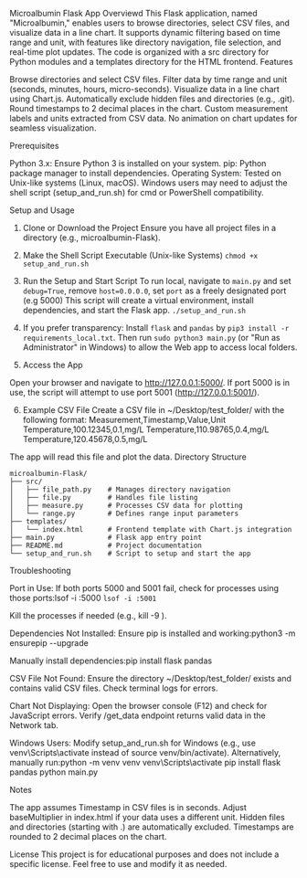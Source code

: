Microalbumin Flask App
Overviewd
This Flask application, named "Microalbumin," enables users to browse directories, select CSV files, and visualize data in a line chart. It supports dynamic filtering based on time range and unit, with features like directory navigation, file selection, and real-time plot updates. The code is organized with a src directory for Python modules and a templates directory for the HTML frontend.
Features

Browse directories and select CSV files.
Filter data by time range and unit (seconds, minutes, hours, micro-seconds).
Visualize data in a line chart using Chart.js.
Automatically exclude hidden files and directories (e.g., .git).
Round timestamps to 2 decimal places in the chart.
Custom measurement labels and units extracted from CSV data.
No animation on chart updates for seamless visualization.

Prerequisites

Python 3.x: Ensure Python 3 is installed on your system.
pip: Python package manager to install dependencies.
Operating System: Tested on Unix-like systems (Linux, macOS). Windows users may need to adjust the shell script (setup_and_run.sh) for cmd or PowerShell compatibility.

Setup and Usage
1. Clone or Download the Project
Ensure you have all project files in a directory (e.g., microalbumin-Flask).
2. Make the Shell Script Executable (Unix-like Systems)
`chmod +x setup_and_run.sh`

3. Run the Setup and Start Script
To run local, navigate to `main.py` and set `debug=True`, remove `host=0.0.0.0`, set `port` as a freely designated port (e.g 5000)
This script will create a virtual environment, install dependencies, and start the Flask app.
`./setup_and_run.sh` 

4. If you prefer transparency:
Install `flask` and `pandas` by `pip3 install -r requirements_local.txt`. Then run `sudo python3 main.py` (or "Run as Administrator" in Windows) to allow the Web app to access local folders. 

5. Access the App

Open your browser and navigate to http://127.0.0.1:5000/.
If port 5000 is in use, the script will attempt to use port 5001 (http://127.0.0.1:5001/).

6. Example CSV File
Create a CSV file in ~/Desktop/test_folder/ with the following format:
Measurement,Timestamp,Value,Unit
Temperature,100.12345,0.1,mg/L
Temperature,110.98765,0.4,mg/L
Temperature,120.45678,0.5,mg/L

The app will read this file and plot the data.
Directory Structure
```
microalbumin-Flask/
├── src/
│   ├── file_path.py    # Manages directory navigation
│   ├── file.py         # Handles file listing
│   ├── measure.py      # Processes CSV data for plotting
│   └── range.py        # Defines range input parameters
├── templates/
│   └── index.html      # Frontend template with Chart.js integration
├── main.py             # Flask app entry point
├── README.md           # Project documentation
└── setup_and_run.sh    # Script to setup and start the app
```

Troubleshooting

Port in Use:
If both ports 5000 and 5001 fail, check for processes using those ports:lsof -i :5000
`lsof -i :5001`

Kill the processes if needed (e.g., kill -9 <PID>).


Dependencies Not Installed:
Ensure pip is installed and working:python3 -m ensurepip --upgrade


Manually install dependencies:pip install flask pandas




CSV File Not Found:
Ensure the directory ~/Desktop/test_folder/ exists and contains valid CSV files.
Check terminal logs for errors.


Chart Not Displaying:
Open the browser console (F12) and check for JavaScript errors.
Verify /get_data endpoint returns valid data in the Network tab.


Windows Users:
Modify setup_and_run.sh for Windows (e.g., use venv\Scripts\activate instead of source venv/bin/activate).
Alternatively, manually run:python -m venv venv
venv\Scripts\activate
pip install flask pandas
python main.py





Notes

The app assumes Timestamp in CSV files is in seconds. Adjust baseMultiplier in index.html if your data uses a different unit.
Hidden files and directories (starting with .) are automatically excluded.
Timestamps are rounded to 2 decimal places on the chart.

License
This project is for educational purposes and does not include a specific license. Feel free to use and modify it as needed.
